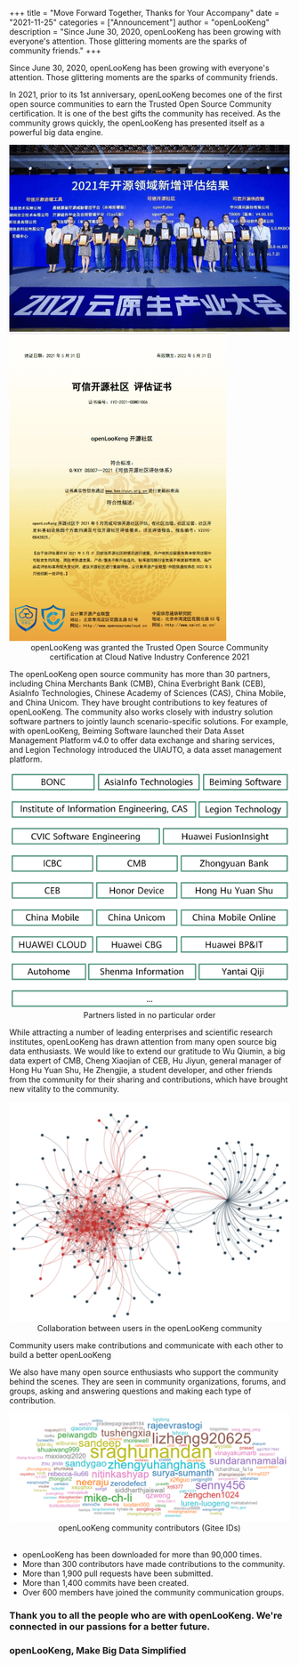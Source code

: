 +++ 
title = "Move Forward Together, Thanks for Your Accompany"
date = "2021-11-25"
categories = ["Announcement"]
author = "openLooKeng"
description = "Since June 30, 2020, openLooKeng has been growing with everyone's attention. Those glittering moments are the sparks of community friends."
+++

Since June 30, 2020, openLooKeng has been growing with everyone's attention. Those glittering moments are the sparks of community friends.
 
In 2021, prior to its 1st anniversary, openLooKeng becomes one of the first open source communities to earn the Trusted Open Source Community certification. It is one of the best gifts the community has received. As the community grows quickly, the openLooKeng has presented itself as a powerful big data engine.

<img src='./img1.png' alt='openLooKeng was granted the Trusted Open Source Community certification at Cloud Native Industry Conference 2021' />

<img src='./img2.png' alt='openLooKeng was granted the Trusted Open Source Community certification at Cloud Native Industry Conference 2021' /> 
<center>openLooKeng was granted the Trusted Open Source Community certification at Cloud Native Industry Conference 2021</center>


The openLooKeng open source community has more than 30 partners, including China Merchants Bank (CMB), China Everbright Bank (CEB), AsiaInfo Technologies, Chinese Academy of Sciences (CAS), China Mobile, and China Unicom. They have brought contributions to key features of openLooKeng. The community also works closely with industry solution software partners to jointly launch scenario-specific solutions. For example, with openLooKeng, Beiming Software launched their Data Asset Management Platform v4.0 to offer data exchange and sharing services, and Legion Technology introduced the UIAUTO, a data asset management platform.

<img src='./img3.png' alt='Partners listed in no particular order' /> 
<center>Partners listed in no particular order</center>

While attracting a number of leading enterprises and scientific research institutes, openLooKeng has drawn attention from many open source big data enthusiasts. We would like to extend our gratitude to Wu Qiumin, a big data expert of CMB, Cheng Xiaojian of CEB, Hu Jiyun, general manager of Hong Hu Yuan Shu, He Zhengjie, a student developer, and other friends from the community for their sharing and contributions, which have brought new vitality to the community.

<img src='./img4.png' alt='Collaboration between users in the openLooKeng community' />
<center>Collaboration between users in the openLooKeng community</center>

Community users make contributions and communicate with each other to build a better openLooKeng

We also have many open source enthusiasts who support the community behind the scenes. They are seen in community organizations, forums, and groups, asking and answering questions and making each type of contribution.

<img src='./img5.png' alt='openLooKeng community contributors (Gitee IDs)' /> 
<center>openLooKeng community contributors (Gitee IDs)</center>

<br>

* openLooKeng has been downloaded for more than 90,000 times.
* More than 300 contributors have made contributions to the community.
* More than 1,900 pull requests have been submitted.
* More than 1,400 commits have been created.
* Over 600 members have joined the community communication groups.

### Thank you to all the people who are with openLooKeng. We're connected in our passions for a better future.
### openLooKeng, Make Big Data Simplified